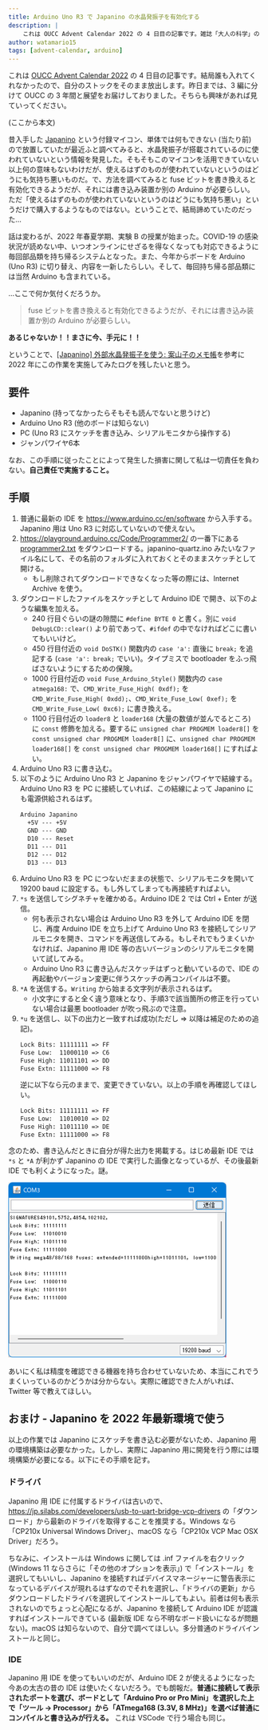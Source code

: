 ```yaml
---
title: Arduino Uno R3 で Japanino の水晶発振子を有効化する
description: |
    これは OUCC Advent Calendar 2022 の 4 日目の記事です。雑誌「大人の科学」の付録マイコン Japanino について、水晶発振子が搭載されているのに使われていないという情報を発見し、実験 B の授業で貸し出された Arduino Uno R3 を用いて fuse ビットを書き換えて有効化した過程を説明しています。
author: watamario15
tags: [advent-calendar, arduino]
---
```


これは [OUCC Advent Calendar 2022](https://adventar.org/calendars/7859) の 4 日目の記事です。結局誰も入れてくれなかったので、自分のストックをそのまま放出します。昨日までは、3 編に分けて OUCC の 3 年間と展望をお届けしておりました。そちらも興味があれば見ていってください。

(ここから本文)

昔入手した [Japanino](https://otonanokagaku.net/japanino/) という付録マイコン、単体では何もできない (当たり前) ので放置していたが最近ふと調べてみると、水晶発振子が搭載されているのに使われていないという情報を発見した。そもそもこのマイコンを活用できていない以上何の意味もないわけだが、使えるはずのものが使われていないというのはどうにも気持ち悪いものだ。で、方法を調べてみると fuse ビットを書き換えると有効化できるようだが、それには書き込み装置か別の Arduino が必要らしい。ただ「使えるはずのものが使われていないというのはどうにも気持ち悪い」というだけで購入するようなものではない。ということで、結局諦めていたのだった...

話は変わるが、2022 年春夏学期、実験 B の授業が始まった。COVID-19 の感染状況が読めない中、いつオンラインにせざるを得なくなっても対応できるように毎回部品類を持ち帰るシステムとなった。また、今年からボードを Arduino (Uno R3) に切り替え、内容を一新したらしい。そして、毎回持ち帰る部品類には当然 Arduino も含まれている。

...ここで何か気付くだろうか。

> fuse ビットを書き換えると有効化できるようだが、それには書き込み装置か別の Arduino が必要らしい。

**あるじゃないか！！まさに今、手元に！！**

ということで、[\[Japanino\] 外部水晶発振子を使う: 案山子のメモ帳](http://kamemo.cocolog-nifty.com/blog/articles/2010/06/japanino-9afa.html)を参考に 2022 年にこの作業を実施してみたログを残したいと思う。

## 要件
- Japanino (持ってなかったらそもそも読んでないと思うけど)
- Arduino Uno R3 (他のボードは知らない)
- PC (Uno R3 にスケッチを書き込み、シリアルモニタから操作する)
- ジャンパワイヤ6本

なお、この手順に従ったことによって発生した損害に関して私は一切責任を負わない。**自己責任で実施すること。**

## 手順
1. 普通に最新の IDE を https://www.arduino.cc/en/software から入手する。Japanino 用は Uno R3 に対応していないので使えない。
1. https://playground.arduino.cc/Code/Programmer2/ の一番下にある [programmer2.txt](https://playground.arduino.cc/uploads/Code/programmer2/index.txt) をダウンロードする。japanino-quartz.ino みたいなファイル名にして、その名前のフォルダに入れておくとそのままスケッチとして開ける。
   - もし削除されてダウンロードできなくなった等の際には、Internet Archive を使う。
1. ダウンロードしたファイルをスケッチとして Arduino IDE で開き、以下のような編集を加える。
   - 240 行目ぐらいの謎の隙間に `#define BYTE 0` と書く。別に `void DebugLCD::clear()` より前であって、`#ifdef` の中でなければどこに書いてもいいけど。
   - 450 行目付近の `void DoSTK()` 関数内の `case 'a':` 直後に `break;` を追記する (`case 'a': break;` でいい)。タイプミスで bootloader をふっ飛ばさないようにするための保険。
   - 1000 行目付近の `void Fuse_Arduino_Style()` 関数内の `case atmega168:` で、`CMD_Write_Fuse_High( 0xdf);` を `CMD_Write_Fuse_High( 0xdd);`、`CMD_Write_Fuse_Low( 0xef);` を `CMD_Write_Fuse_Low( 0xc6);` に書き換える。
   - 1100 行目付近の `loader8` と `loader168` (大量の数値が並んでるところ) に `const` 修飾を加える。要するに `unsigned char PROGMEM loader8[]` を `const unsigned char PROGMEM loader8[]` に、`unsigned char PROGMEM loader168[]` を `const unsigned char PROGMEM loader168[]` にすればよい。
1. Arduino Uno R3 に書き込む。
1. 以下のように Arduino Uno R3 と Japanino をジャンパワイヤで結線する。Arduino Uno R3 を PC に接続していれば、この結線によって Japanino にも電源供給されるはず。
   ```
   Arduino Japanino
     +5V --- +5V
     GND --- GND
     D10 --- Reset
     D11 --- D11
     D12 --- D12
     D13 --- D13
   ```
1. Arduino Uno R3 を PC につないだままの状態で、シリアルモニタを開いて 19200 baud に設定する。もし外してしまっても再接続すればよい。
1. `*s` を送信してシグネチャを確かめる。Arduino IDE 2 では Ctrl + Enter が送信。
   - 何も表示されない場合は Arduino Uno R3 を外して Arduino IDE を閉じ、再度 Arduino IDE を立ち上げて Arduino Uno R3 を接続してシリアルモニタを開き、コマンドを再送信してみる。もしそれでもうまくいかなければ、Japanino 用 IDE 等の古いバージョンのシリアルモニタを開いて試してみる。
   - Arduino Uno R3 に書き込んだスケッチはずっと動いているので、IDE の再起動やバージョン変更に伴うスケッチの再コンパイルは不要。
1. `*A` を送信する。`Writing` から始まる文字列が表示されるはず。
   - 小文字にすると全く違う意味となり、手順3で該当箇所の修正を行っていない場合は最悪 bootloader が吹っ飛ぶので注意。
1. `*u` を送信し、以下の出力と一致すれば成功(ただし =&gt; 以降は補足のための追記)。
   ```
   Lock Bits: 11111111 => FF
   Fuse Low:  11000110 => C6
   Fuse High: 11011101 => DD
   Fuse Extn: 11111000 => F8
   ```
   逆に以下なら元のままで、変更できていない。以上の手順を再確認してほしい。
   ```
   Lock Bits: 11111111 => FF
   Fuse Low:  11010010 => D2
   Fuse High: 11011110 => DE
   Fuse Extn: 11111000 => F8
   ```

念のため、書き込んだときに自分が得た出力を掲載する。はじめ最新 IDE では `*s` と `*A` が利かず Japanino の IDE で実行した画像となっているが、その後最新 IDE でも利くようになった。謎。

![出力](./875/fuse.webp)

あいにく私は精度を確認できる機器を持ち合わせていないため、本当にこれでうまくいっているのかどうかは分からない。実際に確認できた人がいれば、Twitter 等で教えてほしい。

## おまけ - Japanino を 2022 年最新環境で使う
以上の作業では Japanino にスケッチを書き込む必要がないため、Japanino 用の環境構築は必要なかった。しかし、実際に Japanino 用に開発を行う際には環境構築が必要になる。以下にその手順を記す。

### ドライバ
Japanino 用 IDE に付属するドライバは古いので、https://jp.silabs.com/developers/usb-to-uart-bridge-vcp-drivers の「ダウンロード」から最新のドライバを取得することを推奨する。Windows なら「CP210x Universal Windows Driver」、macOS なら「CP210x VCP Mac OSX Driver」だろう。

ちなみに、インストールは Windows に関しては .inf ファイルを右クリック (Windows 11 ならさらに「その他のオプションを表示」) で「インストール」を選択してもいいし、Japanino を接続すればデバイスマネージャーに警告表示になっているデバイスが現れるはずなのでそれを選択し、「ドライバの更新」からダウンロードしたドライバを選択してインストールしてもよい。前者は何も表示されないのでちょっと心配になるが、Japanino を接続して Arduino IDE が認識すればインストールできている (最新版 IDE なら不明なボード扱いになるが問題ない)。macOS は知らないので、自分で調べてほしい。多分普通のドライバインストールと同じ。

### IDE
Japanino 用 IDE を使ってもいいのだが、Arduino IDE 2 が使えるようになった今あの太古の昔の IDE は使いたくないだろう。でも朗報だ。**普通に接続して表示されたポートを選び、ボードとして「Arduino Pro or Pro Mini」を選択した上で「ツール -&gt; Processor」から「ATmega168 (3.3V, 8 MHz)」を選べば普通にコンパイルと書き込みが行える。** これは VSCode で行う場合も同じ。
